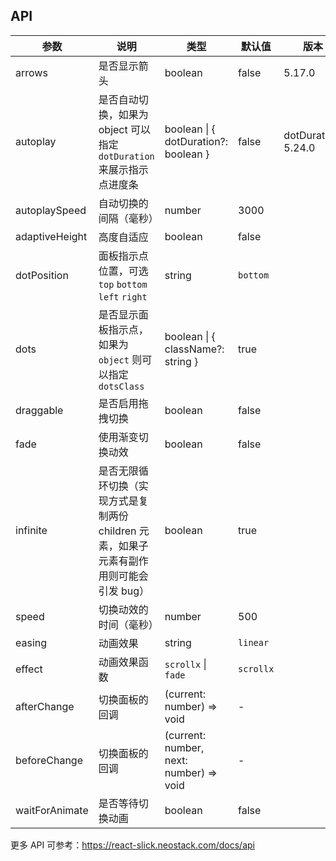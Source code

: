 ## API

| 参数 | 说明 | 类型 | 默认值 | 版本 |
| --- | --- | --- | --- | --- |
| arrows | 是否显示箭头 | boolean | false | 5.17.0 |
| autoplay | 是否自动切换，如果为 object 可以指定 `dotDuration` 来展示指示点进度条 | boolean \| { dotDuration?: boolean } | false | dotDuration: 5.24.0 |
| autoplaySpeed | 自动切换的间隔（毫秒） | number | 3000 |  |
| adaptiveHeight | 高度自适应 | boolean | false |  |
| dotPosition | 面板指示点位置，可选 `top` `bottom` `left` `right` | string | `bottom` |  |
| dots | 是否显示面板指示点，如果为 `object` 则可以指定 `dotsClass` | boolean \| { className?: string } | true |  |
| draggable | 是否启用拖拽切换 | boolean | false |  |
| fade | 使用渐变切换动效 | boolean | false |  |
| infinite | 是否无限循环切换（实现方式是复制两份 children 元素，如果子元素有副作用则可能会引发 bug） | boolean | true |  |
| speed | 切换动效的时间（毫秒） | number | 500 |  |
| easing | 动画效果 | string | `linear` |  |
| effect | 动画效果函数 | `scrollx` \| `fade` | `scrollx` |  |
| afterChange | 切换面板的回调 | (current: number) => void | - |  |
| beforeChange | 切换面板的回调 | (current: number, next: number) => void | - |  |
| waitForAnimate | 是否等待切换动画 | boolean | false |  |

更多 API 可参考：<https://react-slick.neostack.com/docs/api>